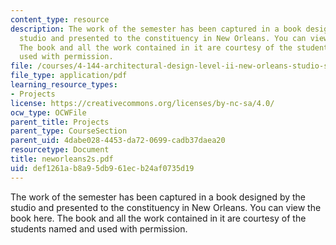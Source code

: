 ```yaml
---
content_type: resource
description: The work of the semester has been captured in a book designed by the
  studio and presented to the constituency in New Orleans. You can view the book here.
  The book and all the work contained in it are courtesy of the students named and
  used with permission.
file: /courses/4-144-architectural-design-level-ii-new-orleans-studio-spring-2006/def1261ab8a95db961ecb24af0735d19_neworleans2s.pdf
file_type: application/pdf
learning_resource_types:
- Projects
license: https://creativecommons.org/licenses/by-nc-sa/4.0/
ocw_type: OCWFile
parent_title: Projects
parent_type: CourseSection
parent_uid: 4dabe028-4453-da72-0699-cadb37daea20
resourcetype: Document
title: neworleans2s.pdf
uid: def1261a-b8a9-5db9-61ec-b24af0735d19
---
```

The work of the semester has been captured in a book designed by the studio and presented to the constituency in New Orleans. You can view the book here. The book and all the work contained in it are courtesy of the students named and used with permission.